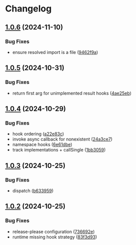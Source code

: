 # Changelog

## [1.0.6](https://github.com/cha0s/sylvite/compare/sylvite-v1.0.5...sylvite-v1.0.6) (2024-11-10)


### Bug Fixes

* ensure resolved import is a file ([9462f9a](https://github.com/cha0s/sylvite/commit/9462f9ac9ebbb241c5d49c545f0e5d8da82ec7c1))

## [1.0.5](https://github.com/cha0s/sylvite/compare/sylvite-v1.0.4...sylvite-v1.0.5) (2024-10-31)


### Bug Fixes

* return first arg for unimplemented result hooks ([4ae25eb](https://github.com/cha0s/sylvite/commit/4ae25eb74fae1c2142b482413be191c52357ce63))

## [1.0.4](https://github.com/cha0s/sylvite/compare/sylvite-v1.0.3...sylvite-v1.0.4) (2024-10-29)


### Bug Fixes

* hook ordering ([a22e83c](https://github.com/cha0s/sylvite/commit/a22e83c20be4c406783bb1396465e937757f2d89))
* invoke async callback for nonexistent ([24a3ce7](https://github.com/cha0s/sylvite/commit/24a3ce768b536a0140c1680d7a2cf44944900e77))
* namespace hooks ([6e61dbe](https://github.com/cha0s/sylvite/commit/6e61dbe5a79977bf6974c227f95369e43d998336))
* track implementations + callSingle ([1bb3059](https://github.com/cha0s/sylvite/commit/1bb30599aeede924a773db303ca56a03c7ec887a))

## [1.0.3](https://github.com/cha0s/sylvite/compare/sylvite-v1.0.2...sylvite-v1.0.3) (2024-10-25)


### Bug Fixes

* dispatch ([b633959](https://github.com/cha0s/sylvite/commit/b6339597f0c878a43a22b965844401f9b435570c))

## [1.0.2](https://github.com/cha0s/sylvite/compare/sylvite-v1.0.1...sylvite-v1.0.2) (2024-10-25)


### Bug Fixes

* release-please configuration ([736692e](https://github.com/cha0s/sylvite/commit/736692ed31bc330f9b52b6bffb2587d62a8d1ae9))
* runtime missing hook strategy ([83f3d93](https://github.com/cha0s/sylvite/commit/83f3d93f9f226cf32e374b5d07595d921b14a074))
